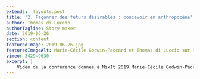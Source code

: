 ```yaml
---
extends: _layouts.post
title: '2. Façonner des futurs désirables : concevoir en anthropocène'
author: Thomas di Luccio
authorTagline: Story maker
date: 2019-06-26
section: content
featuredImage: 2019-06-26.jpg
featuredImageAlt: Marie-Cécile Godwin-Paccard et Thomas di Luccio sur scène à MiXiT 2019. © Jessica Bordeau / MiXiT
vimeo: 342949630
excerpt: |
    Video de la conférence donnée à MixIt 2019 Marie-Cécile Godwin-Paccard et Thomas di Luccio
---
```

